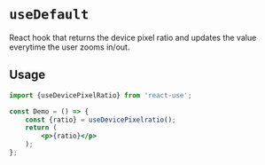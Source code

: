 # `useDefault`

React hook that returns the device pixel ratio and updates the value everytime the user zooms in/out.

## Usage

```jsx
import {useDevicePixelRatio} from 'react-use';

const Demo = () => {
    const {ratio} = useDevicePixelratio();
    return (
        <p>{ratio}</p>
    );
};
```
